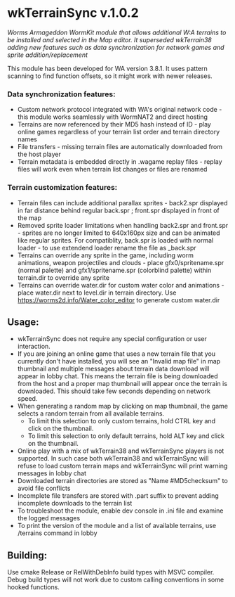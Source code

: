 # wkTerrainSync v.1.0.2
_Worms Armageddon WormKit module that allows additional W:A terrains to be installed and selected in the Map editor. It superseded wkTerrain38 adding new features such as data synchronization for network games and sprite addition/replacement_

This module has been developed for WA version 3.8.1. It uses pattern scanning to find function offsets, so it might work with newer releases.

### Data synchronization features:
* Custom network protocol integrated with WA's original network code - this module works seamlessly with WormNAT2 and direct hosting
* Terrains are now referenced by their MD5 hash instead of ID - play online games regardless of your terrain list order and terrain directory names
* File transfers - missing terrain files are automatically downloaded from the host player
* Terrain metadata is embedded directly in .wagame replay files - replay files will work even when terrain list changes or files are renamed

### Terrain customization features:
* Terrain files can include additional parallax sprites - back2.spr displayed in far distance behind regular back.spr ; front.spr displayed in front of the map
* Removed sprite loader limitations when handling back2.spr and front.spr - sprites are no longer limited to 640x160px size and can be animated like regular sprites. For compatiblity, back.spr is loaded with normal loader - to use extendend loader rename the file as _back.spr
* Terrains can override any sprite in the game, including worm animations, weapon projectiles and clouds - place gfx0/spritename.spr (normal palette) and gfx1/spritename.spr (colorblind palette) within terrain.dir to override any sprite
* Terrains can override water.dir for custom water color and animations - place water.dir next to level.dir in terrain directory. Use https://worms2d.info/Water_color_editor to generate custom water.dir

## Usage:
* wkTerrainSync does not require any special configuration or user interaction.
* If you are joining an online game that uses a new terrain file that you currently don't have installed, you will see an "Invalid map file" in map thumbnail and multiple messages about terrain data download will appear in lobby chat. This means the terrain file is being downloaded from the host and a proper map thumbnail will appear once the terrain is downloaded. This should take few seconds depending on network speed.
* When generating a random map by clicking on map thumbnail, the game selects a random terrain from all available terrains.
    - To limit this selection to only custom terrains, hold CTRL key and click on the thumbnail.
    - To limit this selection to only default terrains, hold ALT key and click on the thumbnail.
* Online play with a mix of wkTerrain38 and wkTerrainSync players is not supported. In such case both wkTerrain38 and wkTerrainSync will refuse to load custom terrain maps and wkTerrainSync will print warning messages in lobby chat
* Downloaded terrain directories are stored as "Name #MD5checksum" to avoid file conflicts
* Incomplete file transfers are stored with .part suffix to prevent adding incomplete downloads to the terrain list
* To troubleshoot the module, enable dev console in .ini file and examine the logged messages
* To print the version of the module and a list of available terrains, use /terrains command in lobby

## Building:
Use cmake Release or RelWithDebInfo build types with MSVC compiler. Debug build types will not work due to custom calling conventions in some hooked functions.
